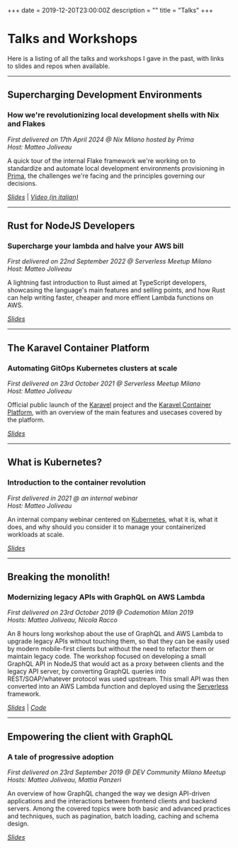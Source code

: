 +++
date = 2019-12-20T23:00:00Z
description = ""
title = "Talks"
+++
# Talks and Workshops

Here is a listing of all the talks and workshops I gave in the past, with links to slides and repos when available.

---

## Supercharging Development Environments


### How we're revolutionizing local development shells with Nix and Flakes

_First delivered on 17th April 2024 @ Nix Milano hosted by Prima_  
_Host: Matteo Joliveau_

A quick tour of the internal Flake framework we're working on to standardize and automate local development environments provisioning in [Prima](https://helloprima.com), the challenges we're facing and the principles governing our decisions.

[_Slides_](https://docs.google.com/presentation/d/e/2PACX-1vTBuK9d-c0AZCXvAnjBX5VPA4ZkMl6PCxr1H41yov5ojKuqM9jt-YGmq42v0znE1R2qGp4AJ9MWNF8P/pub?start=false&loop=false&delayms=3000) | [_Video (in italian)_](https://youtu.be/o3l0ggsMZfY?t=182)

---

## Rust for NodeJS Developers

### Supercharge your lambda and halve your AWS bill

_First delivered on 22nd September 2022 @ Serverless Meetup Milano_  
_Host: Matteo Joliveau_

A lightning fast introduction to Rust aimed at TypeScript developers, showcasing the language's main features and selling points, and how Rust can help writing faster, cheaper and more effient Lambda functions on AWS.

[_Slides_](https://docs.google.com/presentation/d/e/2PACX-1vQHjqH-jzH5ciqbsCk-O3fwDfcIxtjw0zy6k5k4qypbaGYTRPZvnBL_O6XwYyuCkM86eMx5N0tHfhqf/pub?start=false&loop=false&delayms=3000)

---

## The Karavel Container Platform

### Automating GitOps Kubernetes clusters at scale

_First delivered on 23rd October 2021 @ Serverless Meetup Milano_  
_Host: Matteo Joliveau_

Official public launch of the [Karavel](https://karavel.io) project and the [Karavel Container Platform](https://platform.karavel.io), with an overview of the main features and usecases covered by the platform.

[_Slides_](https://docs.google.com/presentation/d/e/2PACX-1vQ8iZehjlUfIk8WN7vSWcsMv07RXRK2jlugbIPUr47ycQD7b2B60fWQbtcP_GEgsAxAQaVtkeHSGnbA/pub?start=false&loop=false&delayms=3000)

---

## What is Kubernetes?

### Introduction to the container revolution

_First delivered in 2021 @ an internal webinar_  
_Host: Matteo Joliveau_

An internal company webinar centered on [Kubernetes](https://kubernetes.io), what it is, what it does, and why should you consider it to manage your containerized workloads at scale.

[_Slides_](https://docs.google.com/presentation/d/e/2PACX-1vT3aYsZhQ0wmTNmo3opdaG-ejxVmyvWeGYz3XT1V_a8BEIAUxhwKEW6-SiiWMCO0wHLc2AvF_FsALQ_/pub?start=false&loop=false&delayms=3000)

---

## Breaking the monolith!

### Modernizing legacy APIs with GraphQL on AWS Lambda

_First delivered on 23rd October 2019 @ Codemotion Milan 2019_  
_Hosts: Matteo Joliveau, Nicola Racco_  

An 8 hours long workshop about the use of GraphQL and AWS Lambda to upgrade legacy APIs without touching them, so that they can be easily used by modern mobile-first clients but without the need to refactor them or maintain legacy code. The workshop focused on developing a small GraphQL API in NodeJS that would act as a proxy between clients and the legacy API server, by converting GraphQL queries into REST/SOAP/whatever protocol was used upstream. This small API was then converted into an AWS Lambda function and deployed using the [Serverless](https://serverless.com) framework.

[_Slides_](https://docs.google.com/presentation/d/e/2PACX-1vSw7AtPBNW2fNUcrV2IPUvPC-r3GyK4llAGH5o9WpnkLAHWomuHtJ7zjN3ajtYe456YJBbHeNrEWmfq/pub?start=false&loop=false&delayms=3000) | [_Code_](https://github.com/mikamai/codemotion-ws-breaking-the-monolith)

---

## Empowering the client with GraphQL

### A tale of progressive adoption

_First delivered on 23rd September 2019 @ DEV Community Milano Meetup_  
_Hosts: Matteo Joliveau, Mattia Panzeri_  

An overview of how GraphQL changed the way we design API-driven applications and the interactions between frontend clients and backend servers. Among the covered topics were both basic and advanced practices and techniques, such as pagination, batch loading, caching and schema design.

[_Slides_](https://docs.google.com/presentation/d/e/2PACX-1vT1A-tLKnSKMWq2VU5pFMgXvxM0gwXmz4RuLSKg5SLhabV_wIXUd66qqa0WgXvgBkmGACqAENthbkf1/pub?start=false&loop=false&delayms=3000)
